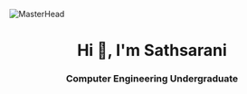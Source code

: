 <!-- ![MasterHead](https://www.neilhillier.com/wp-content/uploads/2018/03/matrix-1500-x-400.gif) -->
![MasterHead](https://i0.wp.com/linkedinheaders.com/wp-content/uploads/2018/02/laptop-working-header.jpg?fit=1584%2C396&ssl=1)
<h1 align="center">Hi 👋, I'm Sathsarani</h1>
<h3 align="center">Computer Engineering Undergraduate</h3>




